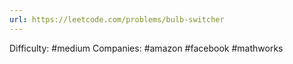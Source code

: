 ```yaml
---
url: https://leetcode.com/problems/bulb-switcher
---
```


Difficulty: #medium
Companies: #amazon #facebook #mathworks